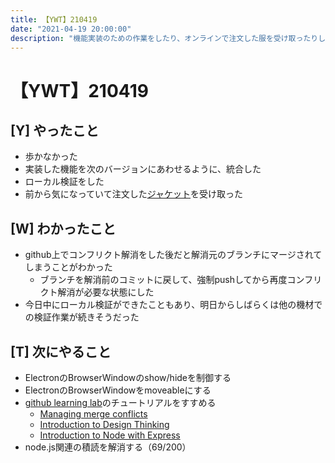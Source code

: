 ```yaml
---
title: 【YWT】210419
date: "2021-04-19 20:00:00"
description: "機能実装のための作業をしたり、オンラインで注文した服を受け取ったりした"
---
```


# 【YWT】210419

## [Y] やったこと

- 歩かなかった
- 実装した機能を次のバージョンにあわせるように、統合した
- ローカル検証をした
- 前から気になっていて注文した[ジャケット](https://clubd.co.jp/c/item/oj1676?setup_lp)を受け取った

## [W] わかったこと

- github上でコンフリクト解消をした後だと解消元のブランチにマージされてしまうことがわかった
  - ブランチを解消前のコミットに戻して、強制pushしてから再度コンフリクト解消が必要な状態にした
- 今日中にローカル検証ができたこともあり、明日からしばらくは他の機材での検証作業が続きそうだった

## [T] 次にやること

- ElectronのBrowserWindowのshow/hideを制御する
- ElectronのBrowserWindowをmoveableにする
- [github learning lab](https://lab.github.com/githubtraining)のチュートリアルをすすめる
  - [Managing merge conflicts](https://lab.github.com/githubtraining/managing-merge-conflicts)
  - [Introduction to Design Thinking](https://lab.github.com/githubtraining/introduction-to-design-thinking)
  - [Introduction to Node with Express](https://lab.github.com/everydeveloper/introduction-to-node-with-express)
- node.js関連の積読を解消する（69/200）
